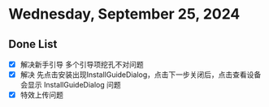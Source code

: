 # Wednesday, September 25, 2024

## Done List

- [x] 解决新手引导 多个引导项挖孔不对问题
- [x] 解决 先点击安装出现InstallGuideDialog，点击下一步关闭后，点击查看设备会显示 InstallGuideDialog 问题
- [x] 特效上传问题
